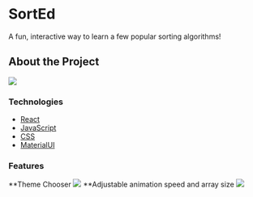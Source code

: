 # SortEd

A fun, interactive way to learn a few popular sorting algorithms!

## About the Project
<img src="https://media.giphy.com/media/bD867j5eimIyRYXmKS/giphy.gif" />

### Technologies
  * [React](https://reactjs.org/)
  * [JavaScript](https://www.javascript.com/)
  *  [CSS](http://www.css3.info/)
  *  [MaterialUI](https://material-ui.com/)

### Features
 **Theme Chooser
 <img src="https://media.giphy.com/media/qv5NoSe3jf57WGCwOK/giphy.gif" />
 **Adjustable animation speed and array size
 <img src="https://media.giphy.com/media/eW2wYR9duzwSw5kxaZ/giphy.gif" />
